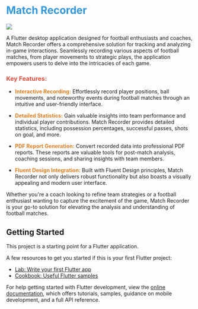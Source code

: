 # <span style="color: #3498db;">Match Recorder</span>

<a title="Made with Fluent Design" href="https://github.com/bdlukaa/fluent_ui">
  <img
    src="https://img.shields.io/badge/fluent-design-blue?style=flat-square&color=gray&labelColor=0078D7"
  >
</a>

A Flutter desktop application designed for football enthusiasts and coaches, Match Recorder offers a comprehensive solution for tracking and analyzing in-game interactions. Seamlessly recording various aspects of football matches, from player movements to strategic plays, the application empowers users to delve into the intricacies of each game.

### <span style="color: #e74c3c;">Key Features:</span>

- <span style="color: #e67e22;">**Interactive Recording:**</span>
  Effortlessly record player positions, ball movements, and noteworthy events during football matches through an intuitive and user-friendly interface.

- <span style="color: #e67e22;">**Detailed Statistics:**</span>
  Gain valuable insights into team performance and individual player contributions. Match Recorder provides detailed statistics, including possession percentages, successful passes, shots on goal, and more.

- <span style="color: #e67e22;">**PDF Report Generation:**</span>
  Convert recorded data into professional PDF reports. These reports are valuable tools for post-match analysis, coaching sessions, and sharing insights with team members.

- <span style="color: #e67e22;">**Fluent Design Integration:**</span>
  Built with Fluent Design principles, Match Recorder not only delivers robust functionality but also boasts a visually appealing and modern user interface.

Whether you're a coach looking to refine team strategies or a football enthusiast wanting to capture the excitement of the game, Match Recorder is your go-to solution for elevating the analysis and understanding of football matches.



## Getting Started

This project is a starting point for a Flutter application.

A few resources to get you started if this is your first Flutter project:

- [Lab: Write your first Flutter app](https://docs.flutter.dev/get-started/codelab)
- [Cookbook: Useful Flutter samples](https://docs.flutter.dev/cookbook)

For help getting started with Flutter development, view the
[online documentation](https://docs.flutter.dev/), which offers tutorials,
samples, guidance on mobile development, and a full API reference.
